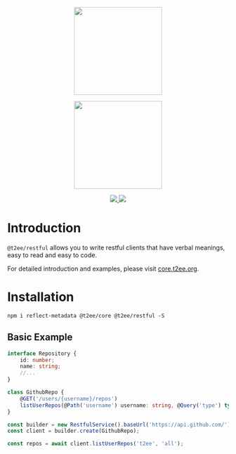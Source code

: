 <p align="center">
    <a href="//t2ee.org">
        <img width="200" src="//t2ee.org/img/logos/t2ee.png">
    </a>
</p>
<p align="center">
    <a href="//restful.t2ee.org">
        <img width="200" src="//t2ee.org/img/logos/restful.png">
    </a>
</p>

<p align="center">
    <a href="https://travis-ci.org/t2ee/restful">
        <img src="https://img.shields.io/travis/t2ee/restful/master.svg?style=flat-square">
    </a>
    <a href="https://coveralls.io/r/t2ee/restful?branch=master">
        <img src="https://img.shields.io/coveralls/t2ee/restful/master.svg?style=flat-square">
    </a>
</p>

# Introduction

`@t2ee/restful` allows you to write restful clients that have verbal meanings, easy to read and easy to code.

For detailed introduction and examples, please visit [core.t2ee.org](//core.t2ee.org).

# Installation

`npm i reflect-metadata @t2ee/core @t2ee/restful -S`

## Basic Example

```typescript
interface Repository {
    id: number;
    name: string;
    //...
}

class GithubRepo {
    @GET('/users/{username}/repos')
    listUserRepos(@Path('username') username: string, @Query('type') type): Promise<Repository[]> {return null}
}

const builder = new RestfulService().baseUrl('https://api.github.com/');
const client = builder.create(GithubRepo);

const repos = await client.listUserRepos('t2ee', 'all');

```
